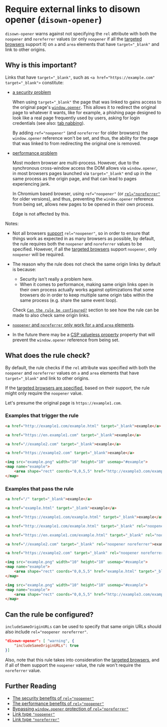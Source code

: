 # Require external links to disown opener (`disown-opener`)

`disown-opener` warns against not specifying the `rel` attribute
with both the `noopener` and `noreferrer` values (or only `noopener`
if all the [targeted browsers](../index.md#browser-configuration)
support it) on `a` and `area` elements that have `target="_blank"`
and link to other origins.

## Why is this important?

Links that have `target="_blank"`, such as
`<a href="https://example.com" target="_blank">` constitute:

* [a security problem](https://mathiasbynens.github.io/rel-noopener/)

  When using `target="_blank"` the page that was linked to gains access
  to the original page's [`window.opener`](https://developer.mozilla.org/en-US/docs/Web/API/Window/opener).
  This allows it to redirect the original page to whatever it wants,
  like for example, a phishing page designed to look like a real page
  frequently used by users, asking for login credentials (see also: [tab
  nabbing](http://www.azarask.in/blog/post/a-new-type-of-phishing-attack/)).

  By adding `ref="noopener"` (and `noreferrer` for older browsers)
  the `window.opener` reference won't be set, and thus, the ability
  for the page that was linked to from redirecting the original one
  is removed.

* [performance problem](https://jakearchibald.com/2016/performance-benefits-of-rel-noopener/)

  Most modern browser are multi-process. However, due to the
  synchronous cross-window access the DOM allows via `window.opener`,
  in most browsers pages launched via `target="_blank"` end up in the
  same process as the origin page, and that can lead to pages
  experiencing jank.

  In Chromium based browser, using `ref="noopener"` (or
  [`rel="noreferrer"`](https://blog.chromium.org/2009/12/links-that-open-in-new-processes.html)
  for older versions), and thus, preventing the `window.opener` reference
  from being set, allows new pages to be opened in their own process.

  Edge is not affected by this.

Notes:

* Not all browsers [support](http://caniuse.com/#feat=rel-noopener)
  `rel="noopener"`, so in order to ensure that things work as expected
  in as many browsers as possible, by default, the rule requires both
  the `noopener` and `noreferrer` values to be specified. However, if
  all the [targeted browsers](../index.md#browser-configuration) support
  `noopener`, only `noopener` will be required.

* The reason why the rule does not check the same origin links by
  default is because:

  * Security isn't really a problem here.
  * When it comes to performance, making same origin links open in
    their own process actually works against optimizations that some
    browsers do in order to keep multiple same origin tabs within
    the same process (e.g. share the same event loop).

  Check [`Can the rule be configured?`](#can-the-rule-be-configured)
  section to see how the rule can be made to also check same origin
  links.

* [`noopener` and `noreferrer` only work for `a` and `area`
  elements](https://html5sec.org/#143).

* In the future there may be a [CSP valueless
  property](https://github.com/w3c/webappsec/issues/139) property that
  will prevent the `window.opener` reference from being set.

## What does the rule check?

By default, the rule checks if the `rel` attribute was specified with
both the `noopener` and `noreferrer` values on `a` and `area` elements
that have `target="_blank"` and link to other origins.

If the [targeted browsers are specified](#can-the-rule-be-configured),
based on their support, the rule might only require the `noopener` value.

Let's presume the original page is `https://example1.com`.

### Examples that **trigger** the rule

```html
<a href="http://example1.com/example.html" target="_blank">example</a>
```

```html
<a href="https://en.example1.com" target="_blank">example</a>
```

```html
<a href="//example2.com" target="_blank">example</a>
```

```html
<a href="https://example2.com" target="_blank">example</a>
```

```html
<img src="example.png" width="10" height="10" usemap="#example">
<map name="example">
    <area shape="rect" coords="0,0,5,5" href="http://example3.com/example.html" target="_blank">
</map>
```

### Examples that **pass** the rule

```html
<a href="/" target="_blank">example</a>
```

```html
<a href="example.html" target="_blank">example</a>
```

```html
<a href="https://example1.com/example.html" target="_blank">example</a>
```

```html
<a href="http://example1.com/example.html" target="_blank" rel="noopener noreferrer">example</a>
```

```html
<a href="https://en.example1.com/example.html" target="_blank" rel="noopener noreferrer">example</a>
```

```html
<a href="//example2.com" target="_blank" rel="noopener noreferrer">example</a>
```

```html
<a href="https://example2.com" target="_blank" rel="noopener noreferrer">example</a>
```

```html
<img src="example.png" width="10" height="10" usemap="#example">
<map name="example">
    <area shape="rect" coords="0,0,5,5" href="example.html" target="_blank">
</map>
```

```html
<img src="example.png" width="10" height="10" usemap="#example">
<map name="example">
    <area shape="rect" coords="0,0,5,5" href="http://example3.com/example.html" target="_blank" rel="noopener noreferrer">
</map>
```

## Can the rule be configured?

`includeSameOriginURLs` can be used to specify that same origin URLs
should also include `rel="noopener noreferrer"`.

```json
"disown-opener": [ "warning", {
    "includeSameOriginURLs": true
}]
```

Also, note that this rule takes into consideration the [targeted
browsers](../index.md#browser-configuration), and if all of them
support the `noopener` value, the rule won't require the `noreferrer`
value.

## Further Reading

* [The security benefits of `rel="noopener"`](https://mathiasbynens.github.io/rel-noopener/)
* [The performance benefits of `rel="noopener"`](https://jakearchibald.com/2016/performance-benefits-of-rel-noopener/)
* [Bypassing `window.opener` protection of `rel="noreferrer"`](https://html5sec.org/#143)
* [Link type `"noopener"`](https://html.spec.whatwg.org/#link-type-noopener)
* [Link type `"noreferrer"`](https://html.spec.whatwg.org/#link-type-noreferrer)
